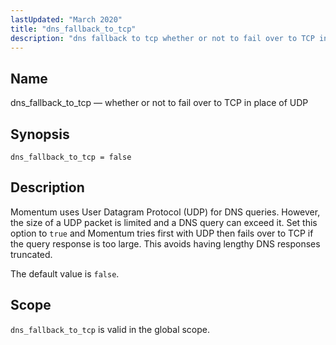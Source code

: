 ```yaml
---
lastUpdated: "March 2020"
title: "dns_fallback_to_tcp"
description: "dns fallback to tcp whether or not to fail over to TCP in place of UDP dns fallback to tcp false Momentum uses User Datagram Protocol UDP for DNS queries However the size of a UDP packet is limited and a DNS query can exceed it Set this option to..."
---
```


<a name="conf.ref.dns_fallback_to_tcp"></a> 
## Name

dns_fallback_to_tcp — whether or not to fail over to TCP in place of UDP

## Synopsis

`dns_fallback_to_tcp = false`

<a name="idp24314576"></a> 
## Description

Momentum uses User Datagram Protocol (UDP) for DNS queries. However, the size of a UDP packet is limited and a DNS query can exceed it. Set this option to `true` and Momentum tries first with UDP then fails over to TCP if the query response is too large. This avoids having lengthy DNS responses truncated.

The default value is `false`.

<a name="idp24317584"></a> 
## Scope

`dns_fallback_to_tcp` is valid in the global scope.